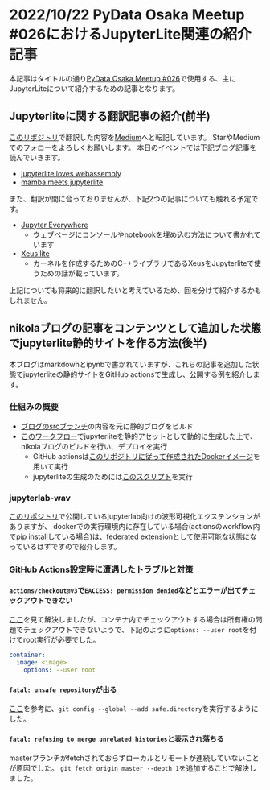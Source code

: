 <!--
.. title: 2022/10/22 PyData Osaka #026における JupyterLite関連の紹介記事
.. slug: 26
.. date: 2022-10-22 00:00:00 UTC+09:00
.. tags: jupyterlite
.. category: 
.. link: 
.. description: 
.. type: text
-->

# 2022/10/22 PyData Osaka Meetup #026におけるJupyterLite関連の紹介記事

本記事はタイトルの通り[PyData Osaka Meetup #026](https://pydataosaka.connpass.com/event/261492/)で使用する、主にJupyterLiteについて紹介するための記事となります。

## Jupyterliteに関する翻訳記事の紹介(前半)

[このリポジトリ](https://github.com/PyDataOsaka/jupyterblog-translation)で翻訳した内容を[Medium](https://medium.com/pydata-osaka)へと転記しています。
StarやMediumでのフォローをよろしくお願いします。
本日のイベントでは下記ブログ記事を読んでいきます。

* [jupyterlite loves webassembly](https://github.com/PyDataOsaka/jupyterblog-translation/blob/main/posts/2021-07-13-jupyterlite-loves-webassembly.md)
* [mamba meets jupyterlite](https://github.com/PyDataOsaka/jupyterblog-translation/blob/main/posts/2022-07-14-mamba_meets_jupyterlite.md)

また、翻訳が間に合っておりませんが、下記2つの記事についても触れる予定です。

* [Jupyter Everywhere](https://blog.jupyter.org/jupyter-everywhere-f8151c2cc6e8)
    * ウェブページにコンソールやnotebookを埋め込む方法について書かれています
* [Xeus lite](https://blog.jupyter.org/xeus-lite-379e96bb199d)
    * カーネルを作成するためのC++ライブラリであるXeusをJupyterliteで使うための話が載っています。

上記についても将来的に翻訳したいと考えているため、回を分けて紹介するかもしれません。

## nikolaブログの記事をコンテンツとして追加した状態でjupyterlite静的サイトを作る方法(後半)

本ブログはmarkdownとipynbで書かれていますが、これらの記事を追加した状態でjupyterliteの静的サイトをGitHub actionsで生成し、公開する例を紹介します。

### 仕組みの概要

* [ブログのsrcブランチ](https://github.com/wrist/wrist.github.io/tree/src)の内容を元に静的ブログをビルド
* [このワークフロー](https://github.com/wrist/wrist.github.io/blob/src/.github/workflows/build.yml)でjupyterliteを静的アセットとして動的に生成した上で、nikolaブログのビルドを行い、デプロイを実行
    * GitHub actionsは[このリポジトリに従って作成されたDockerイメージ](https://github.com/wrist/docker-jupyterlab-custom)を用いて実行
    * jupyterliteの生成のためには[このスクリプト](https://github.com/wrist/wrist.github.io/blob/src/generate_jupyterlite.sh)を実行

### jupyterlab-wav

[このリポジトリ](https://github.com/wrist/jupyterlab-wav)で公開しているjupyterlab向けの波形可視化エクステンションがありますが、
dockerでの実行環境内に存在している場合(actionsのworkflow内でpip installしている場合)は、federated extensionとして使用可能な状態になっているはずですので紹介します。

### GitHub Actions設定時に遭遇したトラブルと対策

#### `actions/checkout@v3`で`EACCESS: permission denied`などとエラーが出てチェックアウトできない

[ここ](https://github.com/actions/checkout/issues/841)を見て解決しましたが、コンテナ内でチェックアウトする場合は所有権の問題でチェックアウトできないようで、下記のように`options: --user root`を付けてroot実行が必要でした。

```yaml
container:
  image: <image>
    options: --user root
```

#### `fatal: unsafe repository`が出る

[ここ](https://zenn.dev/kouta/scraps/726bfce243f72b)を参考に、`git config --global --add safe.directory`を実行するようにした。

#### `fatal: refusing to merge unrelated histories`と表示され落ちる

masterブランチがfetchされておらずローカルとリモートが連続していないことが原因でした。
`git fetch origin master --depth 1`を追加することで解決しました。
